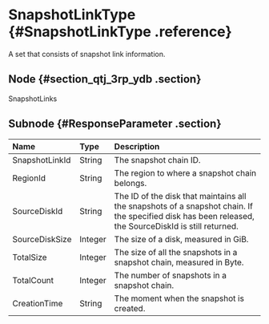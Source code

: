 # SnapshotLinkType {#SnapshotLinkType .reference}

A set that consists of snapshot link information.

## Node {#section_qtj_3rp_ydb .section}

SnapshotLinks

## Subnode {#ResponseParameter .section}

|Name|Type|Description|
|:---|:---|:----------|
|SnapshotLinkId|String|The snapshot chain ID.|
|RegionId|String|The region to where a snapshot chain belongs.|
|SourceDiskId|String|The ID of the disk that maintains all the snapshots of a snapshot chain. If the specified disk has been released, the SourceDiskId is still returned.|
|SourceDiskSize|Integer|The size of a disk, measured in GiB.|
|TotalSize|Integer|The size of all the snapshots in a snapshot chain, measured in Byte.|
|TotalCount|Integer|The number of snapshots in a snapshot chain.|
|CreationTime|String|The moment when the snapshot is created.|

